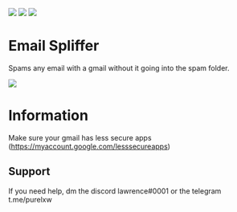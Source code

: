 ![](https://img.shields.io/github/watchers/purelxw/email-spliffer?style=social) ![](https://img.shields.io/github/stars/purelxw/email-spliffer?style=social) ![](https://img.shields.io/github/forks/purelxw/email-spliffer?style=social)

# Email Spliffer
Spams any email with a gmail without it going into the spam folder.

![](https://cdn.discordapp.com/attachments/631162287968747550/795105390344929300/unknown.png)

# Information
Make sure your gmail has less secure apps (https://myaccount.google.com/lesssecureapps)

## Support
If you need help, dm the discord lawrence#0001 or the telegram t.me/purelxw
